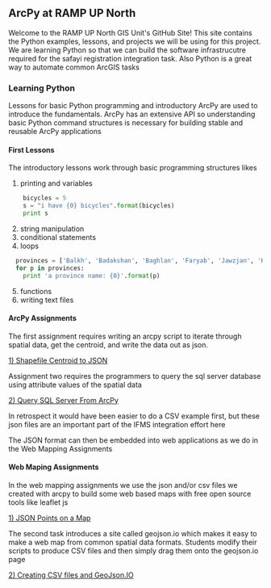 ## ArcPy at RAMP UP North
Welcome to the RAMP UP North GIS Unit's GitHub Site! This site contains the Python examples, lessons,
and projects we will be using for this project. We are learning Python so that we can build the software
infrastrucutre required for the safayi registration integration task. Also Python is a great way to automate common
ArcGIS tasks

### Learning Python
Lessons for basic Python programming and introductory ArcPy are used to introduce the fundamentals. ArcPy has an 
extensive API so understanding basic Python command structures is necessary for building stable and reusable ArcPy
applications

#### First Lessons
The introductory lessons work through basic programming structures likes
  1. printing and variables
  ```python
      bicycles = 5
      s = "i have {0} bicycles".format(bicycles)
      print s

  ```
  2. string manipulation
  3. conditional statements
  4. loops

  ```python
    provinces = ['Balkh', 'Badakshan', 'Baghlan', 'Faryab', 'Jawzjan', 'Kunduz', 'Samangan', 'Takhar']
    for p in provinces:
      print 'a province name: {0}'.format(p)
  ```
  
  5. functions
  6. writing text files
  


#### ArcPy Assignments

The first assignment requires writing an arcpy script to iterate through spatial data, get the centroid, and write the
data out as json. 


[1) Shapefile Centroid to JSON](https://docs.google.com/document/d/1paWDiVn_09vb8CHPGPbMIF_1BFhRGH1KVSTCe9DBGIM/edit)


Assignment two requires the programmers to query the sql server database using attribute values of the spatial data


[2) Query SQL Server From ArcPy](https://docs.google.com/document/d/10GhARtr_xj9JQ7BSkvfF34Su0UA3i2ITnAm-oUzG3fE/edit?usp=sharing)

In retrospect it would have been easier to do a CSV example first, but these json files are an important
part of the IFMS integration effort here

The JSON format can then be embedded into web applications as we do in the Web Mapping Assignments

#### Web Maping Assignments

In the web mapping assignments we use the json and/or csv files we created with arcpy to build some web based maps with
free open source tools like leaflet js

[1) JSON Points on a Map](https://docs.google.com/document/d/1XyVzYlqORZo7VEWlZOtqHNkyyKV1jiKAUseluYVKvW8/edit?usp=sharing)

The second task introduces a site called geojson.io which makes it easy to make a web map from common spatial data
formats. Students modify their scripts to produce CSV files and then simply drag them onto the geojson.io page

[2) Creating CSV files and GeoJson.IO](https://docs.google.com/document/d/1n1tYgcQBd8I7Uxw94ChTBsWeGmwOZ8C7J5av8mxQ7aw/edit?usp=sharing)


